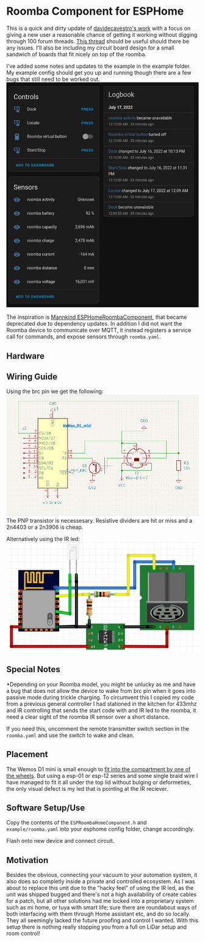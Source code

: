 # Roomba Component for ESPHome

  This is a quick and dirty update of [davidecavestro's work](https://github.com/davidecavestro/ESPHomeRoombaComponent) with a focus on giving a new user a reasonable chance of getting it working without digging through 100 forum threads. [This thread](https://community.home-assistant.io/t/add-wifi-to-an-older-roomba/23282/158) should be useful should there be any issues. I'll also be including my circuit board design for a small sandwich of boards that fit nicely on top of the roomba.
  
  I've added some notes and updates to the example in the example folder. My example config should get you up and running though there are a few bugs that still need to be worked out. ![dashboard example](https://github.com/Real-Time-Kodi/ESPHomeRoombaComponent/blob/master/demo.png)

  The inspiration is [Mannkind ESPHomeRoombaComponent](https://github.com/mannkind/ESPHomeRoombaComponent), that became deprecated due to dependency updates.
In addition I did not want the Roomba device to communicate over MQTT, it instead registers a service call for commands, and expose sensors through `roomba.yaml`.

## Hardware

## Wiring Guide
Using the brc pin we get the following:
![brc wiring](https://github.com/Real-Time-Kodi/ESPHomeRoombaComponent/blob/master/sch.png)
The PNP transistor is necessesary. Resistive dividers are hit or miss and a 2n4403 or a 2n3906 is cheap.

Alternatively using the IR led:
![IR wiring](https://github.com/Ceiku/ESPHomeRoombaComponent/blob/master/esp_roomba_IR.PNG)

## Special Notes

*Depending on your Roomba model, you might be unlucky as me and have a bug that does not allow the device to wake from brc pin when it goes into passive mode during trickle charging. To circumvent this I copied my code from a previous general controller I had stationed in the kitchen for 433mhz and IR controlling that sends the start code with and IR led to the roomba, it need a clear sight of the roomba IR sensor over a short distance.

If you need this, uncomment the remote transmitter switch section in the `roomba.yaml` and use the switch to wake and clean. 

## Placement

The Wemos D1 mini is small enough to [fit into the compartment by one of the wheels](https://community-home-assistant-assets.s3.dualstack.us-west-2.amazonaws.com/optimized/2X/a/a258c7253f8bd3fe76ad9e7aa1202b60bd113d74_2_496x600.jpg). 
But using a esp-01 or esp-12 series and some single braid wire I have managed to fit it all under the top lid without bulging or deformeties, the only visual defect is my led that is pointing at the IR reciever.


## Software Setup/Use

Copy the contents of the `ESPRoombaHomeComponent.h` and `example/roomba.yaml` into your esphome config folder, change accordingly.

Flash onto new device and connect circuit.


## Motivation

Besides the obvious, connecting your vacuum to your automation system, it also does so completly inside a private and controlled ecosystem. As I was about to replace this unit due to the "hacky feel" of using the IR led, as the unit was shipped bugged and there's not a high availability of create cables for a patch, but all other solutions had me locked into a proprietary system such as mi home, or tuya with smart life; sure there are roundabout ways of both interfacing with them through Home assistant etc, and do so locally. They all seemingly lacked the future proofing and control I wanted. With this setup there is nothing really stopping you from a full on LiDar setup and room control!
